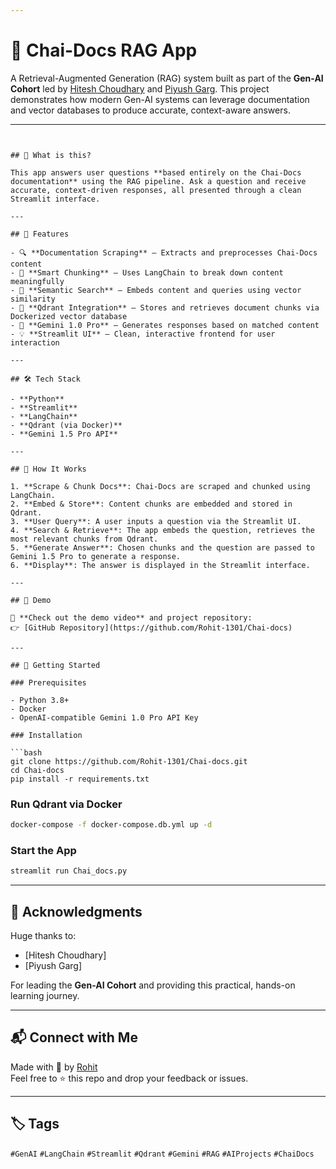 ```yaml
---

```
# 🚀 Chai-Docs RAG App

A Retrieval-Augmented Generation (RAG) system built as part of the **Gen-AI Cohort** led by [Hitesh Choudhary](https://github.com/hiteshchoudhary) and [Piyush Garg](https://github.com/piyushgarg-dev). This project demonstrates how modern Gen-AI systems can leverage documentation and vector databases to produce accurate, context-aware answers.

---
```


## 📌 What is this?

This app answers user questions **based entirely on the Chai-Docs documentation** using the RAG pipeline. Ask a question and receive accurate, context-driven responses, all presented through a clean Streamlit interface.

---

## 🎯 Features

- 🔍 **Documentation Scraping** — Extracts and preprocesses Chai-Docs content
- 🧠 **Smart Chunking** — Uses LangChain to break down content meaningfully
- 🧭 **Semantic Search** — Embeds content and queries using vector similarity
- 💾 **Qdrant Integration** — Stores and retrieves document chunks via Dockerized vector database
- 🤖 **Gemini 1.0 Pro** — Generates responses based on matched content
- 💡 **Streamlit UI** — Clean, interactive frontend for user interaction

---

## 🛠️ Tech Stack

- **Python**
- **Streamlit**
- **LangChain**
- **Qdrant (via Docker)**
- **Gemini 1.5 Pro API**

---

## 🔄 How It Works

1. **Scrape & Chunk Docs**: Chai-Docs are scraped and chunked using LangChain.
2. **Embed & Store**: Content chunks are embedded and stored in Qdrant.
3. **User Query**: A user inputs a question via the Streamlit UI.
4. **Search & Retrieve**: The app embeds the question, retrieves the most relevant chunks from Qdrant.
5. **Generate Answer**: Chosen chunks and the question are passed to Gemini 1.5 Pro to generate a response.
6. **Display**: The answer is displayed in the Streamlit interface.

---

## 🧪 Demo

🎥 **Check out the demo video** and project repository:  
👉 [GitHub Repository](https://github.com/Rohit-1301/Chai-docs)

---

## 🧰 Getting Started

### Prerequisites

- Python 3.8+
- Docker
- OpenAI-compatible Gemini 1.0 Pro API Key

### Installation

```bash
git clone https://github.com/Rohit-1301/Chai-docs.git
cd Chai-docs
pip install -r requirements.txt
```

### Run Qdrant via Docker

```bash
docker-compose -f docker-compose.db.yml up -d
```

### Start the App

```bash
streamlit run Chai_docs.py
```

---

## 🤝 Acknowledgments

Huge thanks to:

- [Hitesh Choudhary]
- [Piyush Garg]

For leading the **Gen-AI Cohort** and providing this practical, hands-on learning journey.

---

## 📬 Connect with Me

Made with 💙 by [Rohit](https://github.com/Rohit-1301)  
Feel free to ⭐ this repo and drop your feedback or issues.

---

## 🏷️ Tags

`#GenAI` `#LangChain` `#Streamlit` `#Qdrant` `#Gemini` `#RAG` `#AIProjects` `#ChaiDocs`
